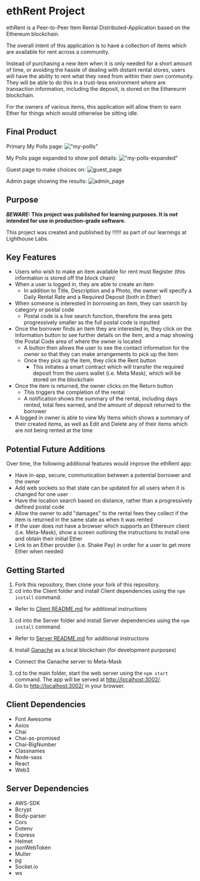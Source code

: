 # ethRent Project

ethRent is a Peer-to-Peer Item Rental Distributed-Application based on the Ethereum blockchain. 

The overall intent of this application is to have a collection of items which are available for rent across a community. 

Instead of purchasing a new item when it is only needed for a short amount of time, or avoiding the hassle of dealing with distant rental stores, users will have the ability to rent what they need from within their own community. They will be able to do this in a trust-less environment where are transaction information, including the deposit, is stored on the Ethereurm blockchain.

For the owners of various items, this application will allow them to earn Ether for things which would otherwise be sitting idle.

## Final Product

Primary My Polls page:
!["my-pollls"](public/static/images/my_polls.png)

My Polls page expanded to show poll details:
!["my-polls-expanded"](public/static/images/my_polls_expand.png)

Guest page to make choices on:
![guest_page](public/static/images/guest_page.png)

Admin page showing the results:
![admin_page](public/static/images/admin_page.png)


## Purpose

**_BEWARE:_ This project was published for learning purposes. It is _not_ intended for use in production-grade software.**

This project was created and published by !!!!!! as part of our learnings at Lighthouse Labs. 

## Key Features

* Users who wish to make an item available for rent must Register (this information is stored off the block chain)
* When a user is logged in, they are able to create an item
  * In addition to Title, Description and a Photo, the owner will specify a Daily Rental Rate and a Required Deposit (both in Ether)
* When someone is interested in borrowing an item, they can search by category or postal code
  * Postal code is a live search function, therefore the area gets progressively smaller as the full postal code is inputted
* Once the borrower finds an item they are interested in, they click on the Information button to see further details on the item, and a map showing the Postal Code area of where the owner is located
  * A button then allows the user to see the contact information for the owner so that they can make arrangements to pick up the item
  * Once they pick up the item, they click the Rent button
    * This initiates a smart contract which will transfer the required deposit from the users wallet (i.e. Meta Mask), which will be stored on the blockchain
* Once the item is returned, the owner clicks on the Return button
  * This triggers the completion of the rental
  * A notification shows the summary of the rental, including days rented, total fees earned, and the amount of deposit returned to the borrower
* A logged in owner is able to view My Items which shows a summary of their created items, as well as Edit and Delete any of their items which are not being rented at the time


## Potential Future Additions

Over time, the following additional features would improve the ethRent app:
* Have in-app, secure, communication between a potential borrower and the owner
* Add web sockets so that state can be updated for all users when it is changed for one user
* Have the location search based on distance, rather than a progressively defined postal code
* Allow the owner to add "damages" to the rental fees they collect if the item is returned in the same state as when it was rented
* If the user does not have a browser which supports an Ethereum client (i.e. Meta-Mask), show a screen outlining the instructions to install one and obtain their initial Ether
* Link to an Ether provider (i.e. Shake Pay) in order for a user to get more Ether when needed


## Getting Started

1. Fork this repository, then clone your fork of this repository.
2. cd into the Client folder and install Client dependencies using the `npm install` command.
  * Refer to [Client README.md](/client/README.md) for additional instructions
3. cd into the Server folder and install Server dependencies using the `npm install` command.
  * Refer to [Server README.md](/server/README.md) for additional instructions
4. Install [Ganache](https://www.trufflesuite.com/ganache) as a local blockchain (for development purposes)
  * Connect the Ganache server to Meta-Mask
3. cd to the main folder, start the web server using the `npm start` command. The app will be served at <http://localhost:3002/>.
4. Go to <http://localhost:3002/> in your browser.

## Client Dependencies

- Font Awesome
- Axios
- Chai
- Chai-as-promised
- Chai-BigNumber
- Classnames
- Node-sass
- React
- Web3

## Server Dependencies

- AWS-SDK
- Bcrypt
- Body-parser
- Cors
- Dotenv
- Express
- Helmet
- jsonWebToken
- Multer
- pg
- Socket.io
- ws

